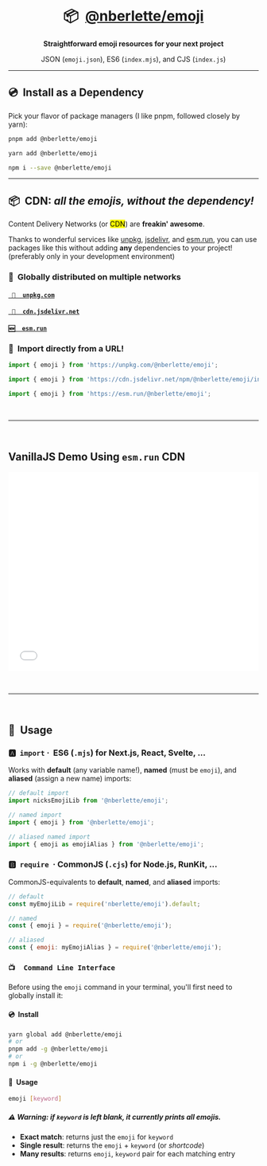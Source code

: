 <h1 align="center">
  <span>📦  <a href="https://github.com/nberlette/emoji">@nberlette/emoji</a></span>
</h1>

<div align="center">
  <p><strong>Straightforward emoji resources for your next project</strong></p>  
  <p>JSON (<code>emoji.json</code>), ES6 (<code>index.mjs</code>), and CJS (<code>index.js</code>)</p>
</div>


<hr>

## 💿  Install as a Dependency

Pick your flavor of package managers (I like pnpm, followed closely by yarn):
      
```bash
pnpm add @nberlette/emoji

yarn add @nberlette/emoji

npm i --save @nberlette/emoji
```

<hr>

<h2> 📦  CDN: <em>all the emojis, without the dependency!</em></h2>

Content Delivery Networks (or <mark>CDN</mark>) are <strong>freakin' awesome</strong>.

Thanks to wonderful services like <a href="https://unpkg.com">unpkg</a>, <a href="https://jsdelivr.com">jsdelivr</a>, and <a href="https://esm.run">esm.run</a>, you can use packages like this without adding **any** dependencies to your project! (preferably only in your development environment)

### 🔘  Globally distributed on multiple networks

<h4><a href="https://unpkg.com/@nberlette/emoji/"><code> 🔗  unpkg.com</code></a></h4>
<h4><a href="https://cdn.jsdelivr.net/npm/@nberlette/emoji/index.mjs"><code> 🔗  cdn.jsdelivr.net</code></a></h4>
<h4><a href="https://esm.run/@nberlette/emoji"><code>🆕  esm.run</code></a></h4>

### 🔘  Import directly from a URL!

```js
import { emoji } from 'https://unpkg.com/@nberlette/emoji';

import { emoji } from 'https://cdn.jsdelivr.net/npm/@nberlette/emoji/index.mjs';

import { emoji } from 'https://esm.run/@nberlette/emoji';
```

<br><hr><br>

## VanillaJS Demo Using `esm.run` CDN

<iframe width="100%" height="400" src="//jsfiddle.net/berlenic/1a23g4ob/embedded/js,html,css,result/dark/" allowfullscreen="allowfullscreen" allowpaymentrequest frameborder="0"></iframe>

<br><hr><br>

## 🔘  Usage

### 🅰️  `import`  ·  ES6 (`.mjs`) for Next.js, React, Svelte, ...

Works with **default** (any variable name!), **named** (must be `emoji`), and **aliased** (assign a new name) imports:

```js
// default import
import nicksEmojiLib from '@nberlette/emoji';

// named import
import { emoji } from '@nberlette/emoji';

// aliased named import
import { emoji as emojiAlias } from '@nberlette/emoji';
```

### 🅱️  `require`  ·  CommonJS (`.cjs`) for Node.js, RunKit, ...

CommonJS-equivalents to **default**, **named**, and **aliased** imports:

```cjs
// default
const myEmojiLib = require('nberlette/emoji').default;

// named
const { emoji } = require('@nberlette/emoji');

// aliased
const { emoji: myEmojiAlias } = require('@nberlette/emoji');
```


### `📺  Command Line Interface`

Before using the `emoji` command in your terminal, you'll first need to globally install it:

#### 💿  Install

```bash
yarn global add @nberlette/emoji
# or
pnpm add -g @nberlette/emoji
# or
npm i -g @nberlette/emoji
```

#### 🔘  Usage

```bash
emoji [keyword]
```

##### ⚠️ **Warning**: if `keyword` is left blank, it currently prints **all emojis**.

* **Exact match**:   returns just the `emoji` for `keyword`
* **Single result**: returns the `emoji` + `keyword` (or _shortcode_)
* **Many results**:  returns `emoji`, `keyword` pair for each matching entry

<!-- ![emoji usage example](https://github.com/nberlette/emoji/raw/master/screenshot.png) -->

